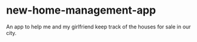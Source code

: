 # new-home-management-app
An app to help me and my girlfriend keep track of the houses for sale in our city.
